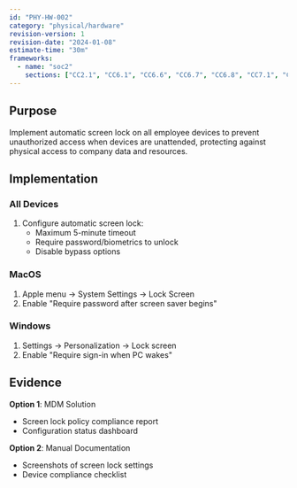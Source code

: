 ```yaml
---
id: "PHY-HW-002"
category: "physical/hardware"
revision-version: 1
revision-date: "2024-01-08"
estimate-time: "30m"
frameworks:
  - name: "soc2"
    sections: ["CC2.1", "CC6.1", "CC6.6", "CC6.7", "CC6.8", "CC7.1", "CC7.2"]
---
```


## Purpose

Implement automatic screen lock on all employee devices to prevent unauthorized
access when devices are unattended, protecting against physical access to
company data and resources.

## Implementation

### All Devices

1. Configure automatic screen lock:
   - Maximum 5-minute timeout
   - Require password/biometrics to unlock
   - Disable bypass options

### MacOS

1. Apple menu → System Settings → Lock Screen
2. Enable "Require password after screen saver begins"

### Windows

1. Settings → Personalization → Lock screen
2. Enable "Require sign-in when PC wakes"

## Evidence

**Option 1**: MDM Solution

- Screen lock policy compliance report
- Configuration status dashboard

**Option 2**: Manual Documentation

- Screenshots of screen lock settings
- Device compliance checklist
